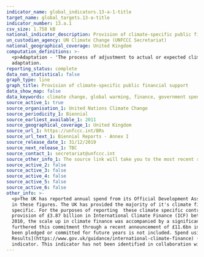 ```yaml
---
indicator_name: global_indicators.13-a-1-title
target_name: global_targets.13-a-title
indicator_number: 13.a.1
csv_size: 1.758 kB
national_indicator_description: Provision of climate-specific public financial support as reported to the UNFCCC (Biennial Report - Annex I).
un_custodian_agency: UN Climate Change (UNFCCC Secretariat)
national_geographical_coverage: United Kingdom
computation_definitions: >-
  <p>Adaptation - 'The process of adjustment to actual or expected climate and its effects' (IPCCC definition).<p>Mitigation - 'A human intervention to reduce emissions or enhance the sinks of greenhouse gases' (IPCCC definition).<p>Cross-cutting - Cross-cutting across mitigation and
  adaptation.
reporting_status: complete
data_non_statistical: false
graph_type: line
graph_title: Provision of climate-specific public financial support
data_show_map: false
data_keywords: climate change, global warming, finance, government spending, ODA
source_active_1: true
source_organisation_1: United Nations Climate Change
source_periodicity_1: Biennial 
source_earliest_available_1: 2011
source_geographical_coverage_1: United Kingdom
source_url_1: https://unfccc.int/BRs
source_url_text_1: Biennial Reports - Annex I
source_release_date_1: 31/12/2019
source_next_release_1: TBC
source_contact_1: secretariat@unfccc.int
source_other_info_1: The source link will take you to the most recent report. Links to older reports are given under ANNEX I BR/NC SUBMISSIONS. Numbers are taken from the BR-CTF file for the United Kingdom.
source_active_2: false
source_active_3: false
source_active_4: false
source_active_5: false
source_active_6: false
other_info: >-
  <p>The UK has reported annual spend from its Official Development Assistance (ODA) budget that it has assessed as having clear climate change objectives. All of reported UK climate finance is ODA. Core/general contributions that the UK cannot specify as climate specific are not included
  in these figures. The UK has provided the majority of it's climate finance via grants.<p>100% of Green Climate Fund contributions are counted as as climate specific. The Global Environment Facility has a wider remit than climate and this has been accounted in the amount scored as climate
  specific. For the purposes of reporting  these climate specific contributions have been split as 50% adaption and 50%mitigation. Contributions through other channels are identfied as climate specific when they are assessed as having clear climate change objectives.<p>Building on the
  provision of £3.87 billion in International Climate Finance (ICF) between 2011/12- 2015/16, the UK committed to further scale up climate finance to at least £5.8 billion between 2016/17-2020/21. Since parties to the UNFCCC committed to providing new and additional fast-start finance from
  2010, the scale up in climate finance was accompanied by a significant scale up in UK ODA from £7.3 billion in 2009 to £14.6 billion in 2018. UK Climate Finance committments therefore represents a new, dedicated climate commitment which is additional to historic ODA levels. The UK has
  furthered this commitment through a recent announcement of £11.6bn in ICF from 2021-2025.<p>The UK has categorised spend to multilaterals and bilaterals as ‘committed’. The reported finance is the amount recorded as spent for UK Government budgetary purposes. Therefore spend that has
  been pledged or committed for future years is not included. Spend using promissory notes is accounted for. These represent a legal promise for the UK to provide the total value of the promissory note, to the note’s recipient.<p>The [UK 2020 Climate Finance
  Results](https://www.gov.uk/guidance/international-climate-finance) (under 'Our Results') reports the International Climate Fund (ICF) results achieved against key performance indicators between the financial years 2011/12 and 2019/20.</p> Data follows the UN specification for this
  indicator. This indicator has not been identified in collaboration with topic experts.
---
```

